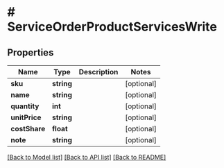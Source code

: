 # # ServiceOrderProductServicesWrite

## Properties

Name | Type | Description | Notes
------------ | ------------- | ------------- | -------------
**sku** | **string** |  | [optional]
**name** | **string** |  | [optional]
**quantity** | **int** |  | [optional]
**unitPrice** | **string** |  | [optional]
**costShare** | **float** |  | [optional]
**note** | **string** |  | [optional]

[[Back to Model list]](../../README.md#models) [[Back to API list]](../../README.md#endpoints) [[Back to README]](../../README.md)
